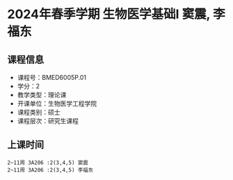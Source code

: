 # 2024年春季学期 生物医学基础I 窦震, 李福东






## 课程信息

- 课程号：BMED6005P.01
- 学分：2
- 教学类型：理论课
- 开课单位：生物医学工程学院
- 课程类别：硕士
- 课程层次：研究生课程

## 上课时间

```
2~11周 3A206 :2(3,4,5) 窦震
2~11周 3A206 :2(3,4,5) 李福东
```

